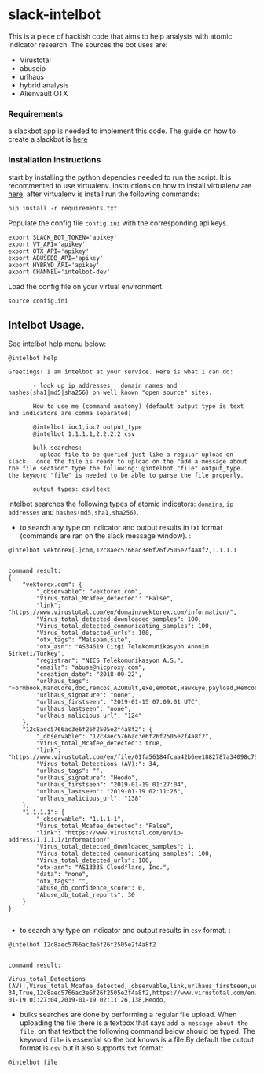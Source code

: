 # slack-intelbot

This is a piece of hackish code that aims to help analysts with atomic indicator research. The sources the bot uses are:
- Virustotal
- abuseip
- urlhaus
- hybrid analysis
- Alienvault OTX
   
### Requirements
a slackbot app is needed to implement this code. The guide on how to create a slackbot is [here](https://get.slack.help/hc/en-us/articles/115005265703-Create-a-bot-for-your-workspace) 

### Installation instructions
start by installing the python depencies needed to run the script. It is recommented to use virtualenv. Instructions on how to install virtualenv are [here](https://gist.github.com/frfahim/73c0fad6350332cef7a653bcd762f08d). after virtualenv is install run the following commands:

```angular2html
pip install -r requirements.txt
```

Populate the config file `config.ini` with the corresponding api keys.
```angular2html
export SLACK_BOT_TOKEN='apikey'
export VT_API='apikey'
export OTX_API='apikey'
export ABUSEDB_API='apikey'
export HYBRYD_API='apikey'
export CHANNEL='intelbot-dev'
```

Load the config file on your virtual environment.

```angular2html
source config.ini
```

## Intelbot Usage.

See intelbot help menu below:

```angular2html
@intelbot help

Greetings! I am intelbot at your service. Here is what i can do:

       - look up ip addresses,  domain names and hashes(sha1|md5|sha256) on well known "open source" sites.

       How to use me (command anatomy) (default output type is text and indicators are comma separated)

       @intelbot ioc1,ioc2 output_type
       @intelbot 1.1.1.1,2.2.2.2 csv
 
       bulk searches:
       - upload file to be queried just like a regular upload on slack.  once the file is ready to upload on the "add a message about the file section" type the following: @intelbot "file" output_type. the keyword "file" is needed to be able to parse the file properly.
       
       output types: csv|text

```
intelbot searches the following types of atomic indicators: `domains`, `ip addresses` and `hashes(md5,sha1,sha256)`.

- to search any type on indicator and output results in txt format (commands are ran on the slack message window). :
```angular2html
@intelbot vektorex[.]com,12c8aec5766ac3e6f26f2505e2f4a8f2,1.1.1.1


command result:
{
    "vektorex.com": {
        "_observable": "vektorex.com",
        "Virus_total_Mcafee_detected": "False",
        "link": "https://www.virustotal.com/en/domain/vektorex.com/information/",
        "Virus_total_detected_downloaded_samples": 100,
        "Virus_total_detected_communicating_samples": 100,
        "Virus_total_detected_urls": 100,
        "otx_tags": "Malspam,site",
        "otx_asn": "AS34619 Cizgi Telekomunikasyon Anonim Sirketi/Turkey",
        "registrar": "NICS Telekomunikasyon A.S.",
        "emails": "abuse@nicproxy.com",
        "creation_date": "2018-09-22",
        "urlhaus_tags": "Formbook,NanoCore,doc,remcos,AZORult,exe,emotet,HawkEye,payload,RemcosRAT,quasar,stage2,lokibot,rat,Loki,QuasarRAT",
        "urlhaus_signature": "none",
        "urlhaus_firstseen": "2019-01-15 07:09:01 UTC",
        "urlhaus_lastseen": "none",
        "urlhaus_malicious_url": "124"
    },
    "12c8aec5766ac3e6f26f2505e2f4a8f2": {
        "_observable": "12c8aec5766ac3e6f26f2505e2f4a8f2",
        "Virus_total_Mcafee_detected": true,
        "link": "https://www.virustotal.com/en/file/01fa56184fcaa42b6ee1882787a34098c79898c182814774fd81dc18a6af0b00/analysis/",
        "Virus_total_Detections (AV):": 34,
        "urlhaus_tags": "",
        "urlhaus_signature": "Heodo",
        "urlhaus_firstseen": "2019-01-19 01:27:04",
        "urlhaus_lastseen": "2019-01-19 02:11:26",
        "urlhaus_malicious_url": "138"
    },
    "1.1.1.1": {
        "_observable": "1.1.1.1",
        "Virus_total_Mcafee_detected": "False",
        "link": "https://www.virustotal.com/en/ip-address/1.1.1.1/information/",
        "Virus_total_detected_downloaded_samples": 1,
        "Virus_total_detected_communicating_samples": 100,
        "Virus_total_detected_urls": 100,
        "otx-asn": "AS13335 Cloudflare, Inc.",
        "data": "none",
        "otx_tags": "",
        "Abuse_db_confidence_score": 0,
        "Abuse_db_total_reports": 30
    }
}


```

- to search any type on indicator and output results in `csv` format. :
```angular2html
@intelbot 12c8aec5766ac3e6f26f2505e2f4a8f2


command result:

Virus_total_Detections (AV):,Virus_total_Mcafee_detected,_observable,link,urlhaus_firstseen,urlhaus_lastseen,urlhaus_malicious_url,urlhaus_signature,urlhaus_tags
34,True,12c8aec5766ac3e6f26f2505e2f4a8f2,https://www.virustotal.com/en/file/01fa56184fcaa42b6ee1882787a34098c79898c182814774fd81dc18a6af0b00/analysis/,2019-01-19 01:27:04,2019-01-19 02:11:26,138,Heodo,

```

- bulks searches are done by performing a regular file upload. When uploading the file there is a textbox that says `add a message about the file`. on that textbot the following command below should be typed. The keyword `file` is essential so the bot knows is a file.By default the output format is `csv` but it also supports `txt` format:

```angular2html
@intelbot file 
```

